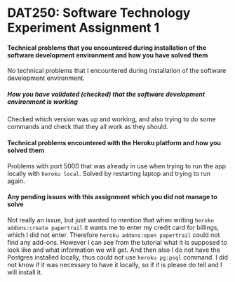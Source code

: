# DAT250: Software Technology Experiment Assignment 1

#### Technical problems that you encountered during installation of the software development environment and how you have solved them

No technical problems that I encountered during installation of the software development environment.

##### How you have validated (checked) that the software development environment is working

Checked which version was up and working, and also trying to do some commands and check that they all work as they should.

#### Technical problems encountered with the Heroku platform and how you solved them

Problems with port 5000 that was already in use when trying to run the app locally with `heroku local`. Solved by restarting laptop and trying to run again.

#### Any pending issues with this assignment which you did not manage to solve

Not really an issue, but just wanted to mention that when writing `heroku addons:create papertrail` it wants me to enter my credit card for billings, which I did not enter. Therefore `heroku addons:open papertrail` could not find any add-ons. However I can see from the tutorial what it is supposed to look like and what information we will get. And then also I do not have the Postgres installed locally, thus could not use `heroku pg:psql` command. I did not know if it was necessary to have it locally, so if it is please do tell and I will install it.

